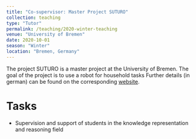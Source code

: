 ```yaml
---
title: "Co-supervisor: Master Project SUTURO"
collection: teaching
type: "Tutor"
permalink: /teaching/2020-winter-teaching
venue: "University of Bremen"
date: 2020-10-01
season: "Winter"
location: "Bremen, Germany"
---
```


The project SUTURO is a master project at the University of Bremen. The goal of the project is to use a robot for household tasks
Further details (in german) can be found on the corresponding [website](https://ai.uni-bremen.de/teaching/pr-suturo-ws20).


Tasks
======

- Supervision and support of students in the knowledge representation and reasoning field